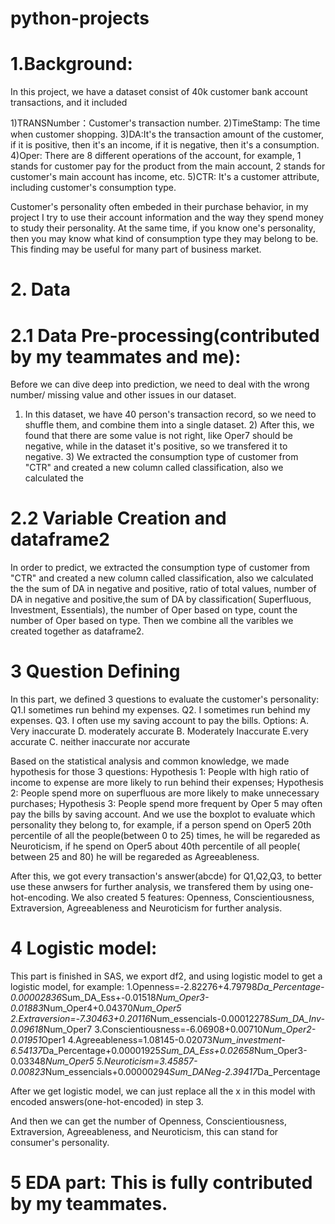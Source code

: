 # python-projects
# 1.Background:
In this project, we have a dataset consist of 40k customer bank account transactions, and it included 

1)TRANSNumber：Customer's transaction number.
2)TimeStamp: The time when customer shopping. 
3)DA:It's the transaction amount of the customer, if it is positive, then it's an income, if it is negative, then it's a consumption.
4)Oper: There are 8 different operations of the account, for example, 1 stands for customer pay for the product from the main account, 2 stands for customer's main account has income, etc. 
5)CTR: It's a customer attribute, including customer's consumption type.

Customer's personality often embeded in their purchase behavior, in my project I try to use their account information and the way they spend money to study their personality. At the same time, if you know one's personality, then you may know what kind of consumption type they may belong to be. This finding may be useful for many part of business market.

# 2. Data 
# 2.1 Data Pre-processing(contributed by my teammates and me):
Before we can dive deep into prediction, we need to deal with the wrong number/ missing value and other issues in our dataset.
1) In this dataset, we have 40 person's transaction record, so we need to shuffle them, and combine them into a single dataset. 2) After this, we found that there are some value is not right, like Oper7 should be negative, while in the dataset it's positive, so we transfered it to negative. 3) We extracted the consumption type of customer from "CTR" and created a new column called classification, also we calculated the 

# 2.2 Variable Creation and dataframe2
In order to predict, we extracted the consumption type of customer from "CTR" and created a new column called classification, also we calculated the the sum of DA in negative and positive, ratio of total values, number of DA in negative and positive,the sum of DA by classification( Superfluous, Investment, Essentials), the number of Oper based on type, count the number of Oper based on type. Then we combine all the varibles we created together as dataframe2.

# 3 Question Defining
In this part, we defined 3 questions to evaluate the customer's personality: Q1.I sometimes run behind my expenses. Q2. I sometimes run behind my expenses. Q3. I often use my saving account to pay the bills.
Options:
A. Very inaccurate 					D. moderately accurate 
B. Moderately Inaccurate 				E.very accurate
C. neither inaccurate nor accurate 

Based on the statistical analysis and common knowledge, we made hypothesis for those 3 questions:
Hypothesis 1: People wIth high ratio of income to expense are more likely to run behind their expenses;
Hypothesis 2: People spend more on superfluous are more likely to make unnecessary purchases;
Hypothesis 3: People spend more frequent by Oper 5 may often pay the bills by saving account.
And we use the boxplot to evaluate which personality they belong to, for example, if a person spend on Oper5 20th percentile of all the people(between 0 to 25) times, he will be regareded as Neuroticism, if he spend on Oper5 about 40th percentile of all people( between 25 and 80) he will be regareded as Agreeableness.

After this, we got every transaction's answer(abcde) for Q1,Q2,Q3, to better use these anwsers for further analysis, we transfered them by using one-hot-encoding.
We also created 5 features: Openness, Conscientiousness, Extraversion, Agreeableness and Neuroticism for further analysis.

# 4 Logistic model:
This part is finished in SAS, we export df2, and using logistic model to get a logistic model, for example: 1.Openness=-2.82276+4.79798*Da_Percentage-0.00002836*Sum_DA_Ess+-0.01518*Num_Oper3-0.01883*Num_Oper4+0.04370*Num_Oper5  
2.Extraversion=-7.30463+0.20116*Num_essencials-0.00012278*Sum_DA_Inv-0.09618*Num_Oper7 
3.Conscientiousness=-6.06908+0.00710*Num_Oper2-0.01951*Oper1
4.Agreeableness=1.08145-0.02073*Num_investment-6.54137*Da_Percentage+0.00001925*Sum_DA_Ess+0.02658*Num_Oper3-0.03348*Num_Oper5
5.Neuroticism=3.45857-0.00823*Num_essencials+0.00000294*Sum_DANeg-2.39417*Da_Percentage

After we get logistic model, we can just replace all the x in this model with encoded answers(one-hot-encoded) in step 3.

And then we can get the number of Openness, Conscientiousness, Extraversion, Agreeableness, and Neuroticism, this can stand for consumer's personality.

# 5 EDA part: This is fully contributed by my teammates.



 




